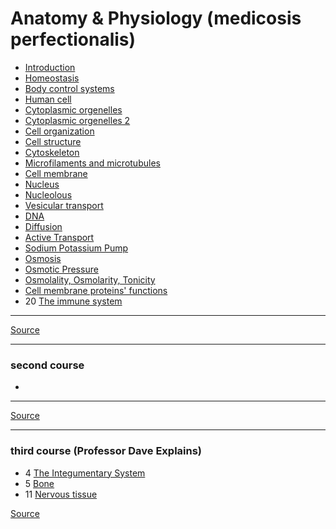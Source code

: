 # Anatomy & Physiology (medicosis perfectionalis)

- [Introduction](introduction)
- [Homeostasis](homeostasis)
- [Body control systems](body-control-systems)
- [Human cell](human-cell)
- [Cytoplasmic orgenelles](cytoplasmic-orgenelles)
- [Cytoplasmic orgenelles 2](cytoplasmic-orgenelles-2)
- [Cell organization](cell-organization)
- [Cell structure](cell-structure)
- [Cytoskeleton](cytoskeleton)
- [Microfilaments and microtubules](microfilaments-and-microtubules)
- [Cell membrane](cell-membrane)
- [Nucleus](nucleus)
- [Nucleolous](nucleolus)
- [Vesicular transport](vesicular-transport)
- [DNA](dna)
- [Diffusion](diffusion)
- [Active Transport](active-transport)
- [Sodium Potassium Pump](sodium-potassium-pump)
- [Osmosis](osmosis)
- [Osmotic Pressure](osmotic-pressure)
- [Osmolality, Osmolarity, Tonicity](osmolality-osmolarity-tonicity)
- [Cell membrane proteins' functions](cell-membrane-proteins-functions)
- 20 [The immune system](immune-system)

---

[Source](https://www.youtube.com/playlist?list=PLYcLrRDaR8_eAjmngd289ghWijs2wfqnj)

---

### second course

-

---

[Source](https://www.youtube.com/playlist?list=PLQka5tMa901J3NTb5kQp4dONp4rVMxCQ2)

---

### third course (Professor Dave Explains)

- 4 [The Integumentary System](integumentary-system)
- 5 [Bone](bone)
- 11 [Nervous tissue](nervous-tissue)

[Source](https://www.youtube.com/playlist?list=PLybg94GvOJ9HVbNobTmFnOxXRn1dIpffc)